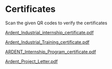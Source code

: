 # Certificates

Scan the given QR codes to verify the certificates

[Ardent_Industrial_internship_certificate.pdf](https://github.com/user-attachments/files/16562391/Ardent_Industrial_internship_certificate.pdf)

[Ardent_Industrial_Training_certificate.pdf](https://github.com/user-attachments/files/16562393/Ardent_Industrial_Training_certificate.pdf)

[ARDENT_Internship_Program_certificate.pdf](https://github.com/user-attachments/files/16562395/ARDENT_Internship_Program_certificate.pdf)

[Ardent_Project_Letter.pdf](https://github.com/user-attachments/files/16562396/Ardent_Project_Letter.pdf)

